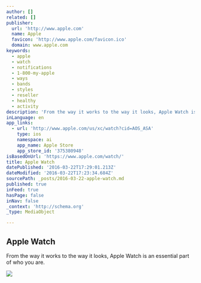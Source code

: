 ```yaml
---
author: []
related: []
publisher:
  url: 'http://www.apple.com'
  name: Apple
  favicon: 'http://www.apple.com/favicon.ico'
  domain: www.apple.com
keywords:
  - apple
  - watch
  - notifications
  - 1-800-my-apple
  - ways
  - bands
  - styles
  - reseller
  - healthy
  - activity
description: 'From the way it works to the way it looks, Apple Watch is an essential part of who you are.'
inLanguage: en
app_links:
  - url: 'http://www.apple.com/us/xc/watch?cid=AOS_ASA'
    type: ios
    namespace: ai
    app_name: Apple Store
    app_store_id: '375380948'
isBasedOnUrl: 'https://www.apple.com/watch/'
title: Apple Watch
datePublished: '2016-03-22T17:29:01.213Z'
dateModified: '2016-03-22T17:23:34.684Z'
sourcePath: _posts/2016-03-22-apple-watch.md
published: true
inFeed: true
hasPage: false
inNav: false
_context: 'http://schema.org'
_type: MediaObject

---
```

<article style=""><h1>Apple Watch</h1><p>From the way it works to the way it looks, Apple Watch is an essential part of who you are.</p><img src="http://images.apple.com/v/watch/h/images/shared/og_overview.png?201603200223" /></article>